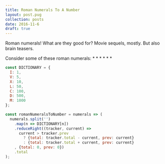 ```yaml
---
title: Roman Numerals To A Number
layout: post.pug
collection: posts
date: 2016-11-6
draft: true
---
```


Roman numerals! What are they good for? Movie sequels, mostly. But also brain teasers.

Consider some of these roman numerals:
* 
*
*
*
*
*

```javascript
const DICTIONARY = {
  I: 1,
  V: 5,
  X: 10,
  L: 50,
  C: 100,
  D: 500,
  M: 1000
};

const romanNumeralsToNumber = numerals => (
  numerals.split('')
    .map(n => DICTIONARY[n])
    .reduceRight((tracker, current) =>
      current > tracker.prev
        ? {total: tracker.total - current, prev: current}
        : {total: tracker.total + current, prev: current}
    , {total: 0, prev: 0})
    .total
);
```